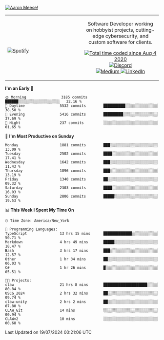 [![Aaron Meese!](https://user-images.githubusercontent.com/17814535/88975338-a2aabf00-d27f-11ea-963f-8a19608716b4.png)](https://github.com/ajmeese7/readme-ascii "README ASCII")

<!-- Modified from project here: https://github.com/novatorem/novatorem -->
<table width="100%">
  <tr>
  <td width="50%">

&nbsp; <br> [![Spotify](https://ajmeese7.vercel.app/api/spotify)](https://open.spotify.com/user/ajmeese)

  </td>
  <td width="50%">
    <p align="center">
    Software Developer working on hobbyist projects, cutting-edge cybersecurity, and custom software for clients.
    </p>
    <p align="center">
      <a href="https://wakatime.com/@f726891d-3b02-46cd-9b60-e8c59f9e2b14">
        <img src="https://wakatime.com/badge/user/f726891d-3b02-46cd-9b60-e8c59f9e2b14.svg" alt="Total time coded since Aug 4 2020" title="WakaTime" />
      </a>
      <a href="http://link.aaronmeese.com/discord">
        <img src="https://img.shields.io/badge/discord-ajmeese7%234835-369?style=flat-square&logo=discord&logoColor=white&color=purple" alt="Discord" title="Discord">
      </a>
      <br />
      <a href="https://link.aaronmeese.com/medium">
        <img src="https://img.shields.io/badge/medium-ajmeese7-1DB954?style=flat-square&logo=medium&logoColor=white" alt="Medium" title="Medium">
      </a>
      <a href="https://link.aaronmeese.com/linkedin">
        <img src="https://img.shields.io/badge/linkedIn-aaronmeese-1DB954?style=flat-square&logo=linkedin&logoColor=white&color=blue" alt="LinkedIn" title="LinkedIn">
      </a>
    </p>
  </td>

</table>

[//]: <> (The `&nbsp;` is to have Aphelion take up more space)

<!--START_SECTION:waka-->
**I'm an Early 🐤** 

```text
🌞 Morning                3185 commits        ██████░░░░░░░░░░░░░░░░░░░   22.16 % 
🌆 Daytime                5532 commits        ██████████░░░░░░░░░░░░░░░   38.50 % 
🌃 Evening                5416 commits        █████████░░░░░░░░░░░░░░░░   37.69 % 
🌙 Night                  237 commits         ░░░░░░░░░░░░░░░░░░░░░░░░░   01.65 % 
```
📅 **I'm Most Productive on Sunday** 

```text
Monday                   1881 commits        ███░░░░░░░░░░░░░░░░░░░░░░   13.09 % 
Tuesday                  2502 commits        ████░░░░░░░░░░░░░░░░░░░░░   17.41 % 
Wednesday                1642 commits        ███░░░░░░░░░░░░░░░░░░░░░░   11.43 % 
Thursday                 1896 commits        ███░░░░░░░░░░░░░░░░░░░░░░   13.19 % 
Friday                   1340 commits        ██░░░░░░░░░░░░░░░░░░░░░░░   09.32 % 
Saturday                 2303 commits        ████░░░░░░░░░░░░░░░░░░░░░   16.03 % 
Sunday                   2806 commits        █████░░░░░░░░░░░░░░░░░░░░   19.53 % 
```


📊 **This Week I Spent My Time On** 

```text
🕑︎ Time Zone: America/New_York

💬 Programming Languages: 
TypeScript               13 hrs 15 mins      █████████████░░░░░░░░░░░░   50.71 % 
Markdown                 4 hrs 49 mins       █████░░░░░░░░░░░░░░░░░░░░   18.47 % 
Bash                     3 hrs 17 mins       ███░░░░░░░░░░░░░░░░░░░░░░   12.57 % 
Other                    1 hr 34 mins        ██░░░░░░░░░░░░░░░░░░░░░░░   06.03 % 
C#                       1 hr 26 mins        █░░░░░░░░░░░░░░░░░░░░░░░░   05.51 % 

🐱‍💻 Projects: 
claw                     21 hrs 8 mins       ████████████████████░░░░░   80.84 % 
USCG_2024                2 hrs 32 mins       ██░░░░░░░░░░░░░░░░░░░░░░░   09.74 % 
claw-unity               2 hrs 2 mins        ██░░░░░░░░░░░░░░░░░░░░░░░   07.80 % 
CLAW_Git                 14 mins             ░░░░░░░░░░░░░░░░░░░░░░░░░   00.94 % 
CLAWv2                   10 mins             ░░░░░░░░░░░░░░░░░░░░░░░░░   00.68 % 
```


 Last Updated on 19/07/2024 00:21:06 UTC
<!--END_SECTION:waka-->
